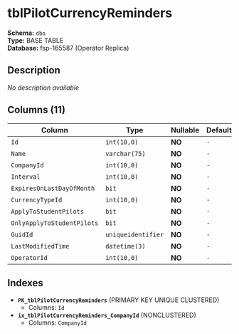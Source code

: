 # tblPilotCurrencyReminders

**Schema:** `dbo`  
**Type:** BASE TABLE  
**Database:** fsp-165587 (Operator Replica)

## Description

*No description available*

## Columns (11)

| Column | Type | Nullable | Default | Keys | Description |
|--------|------|----------|---------|------|-------------|
| `Id` | `int(10,0)` | **NO** | `-` | PK | - |
| `Name` | `varchar(75)` | **NO** | `-` | - | - |
| `CompanyId` | `int(10,0)` | **NO** | `-` | - | - |
| `Interval` | `int(10,0)` | **NO** | `-` | - | - |
| `ExpiresOnLastDayOfMonth` | `bit` | **NO** | `-` | - | - |
| `CurrencyTypeId` | `int(10,0)` | **NO** | `-` | - | - |
| `ApplyToStudentPilots` | `bit` | **NO** | `-` | - | - |
| `OnlyApplyToStudentPilots` | `bit` | **NO** | `-` | - | - |
| `GuidId` | `uniqueidentifier` | **NO** | `-` | - | - |
| `LastModifiedTime` | `datetime(3)` | **NO** | `-` | - | - |
| `OperatorId` | `int(10,0)` | **NO** | `-` | - | - |

## Indexes

- **`PK_tblPilotCurrencyReminders`** (PRIMARY KEY UNIQUE CLUSTERED)
  - Columns: `Id`
- **`ix_tblPilotCurrencyReminders_CompanyId`** (NONCLUSTERED)
  - Columns: `CompanyId`
